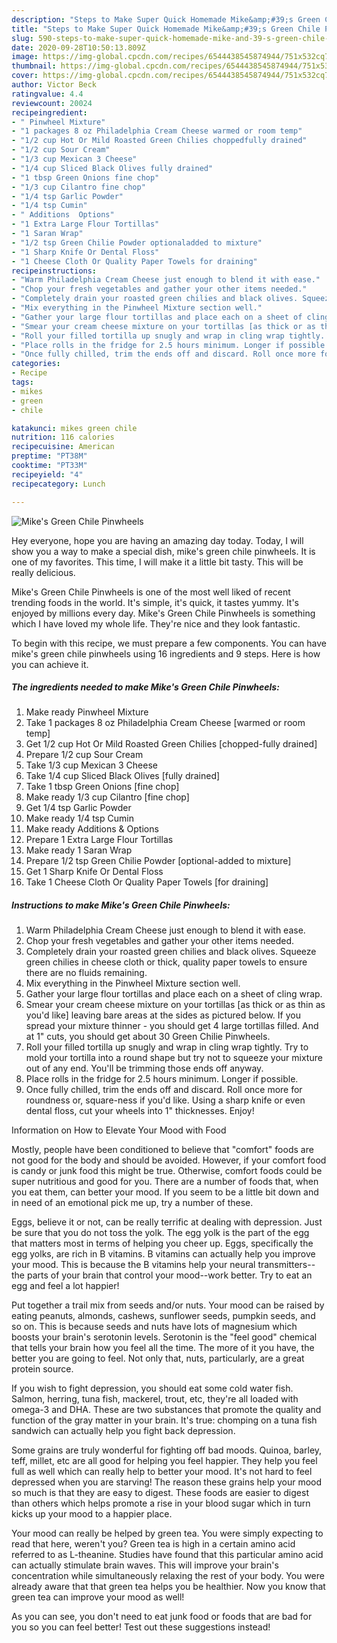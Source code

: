 ```yaml
---
description: "Steps to Make Super Quick Homemade Mike&amp;#39;s Green Chile Pinwheels"
title: "Steps to Make Super Quick Homemade Mike&amp;#39;s Green Chile Pinwheels"
slug: 590-steps-to-make-super-quick-homemade-mike-and-39-s-green-chile-pinwheels
date: 2020-09-28T10:50:13.809Z
image: https://img-global.cpcdn.com/recipes/6544438545874944/751x532cq70/mikes-green-chile-pinwheels-recipe-main-photo.jpg
thumbnail: https://img-global.cpcdn.com/recipes/6544438545874944/751x532cq70/mikes-green-chile-pinwheels-recipe-main-photo.jpg
cover: https://img-global.cpcdn.com/recipes/6544438545874944/751x532cq70/mikes-green-chile-pinwheels-recipe-main-photo.jpg
author: Victor Beck
ratingvalue: 4.4
reviewcount: 20024
recipeingredient:
- " Pinwheel Mixture"
- "1 packages 8 oz Philadelphia Cream Cheese warmed or room temp"
- "1/2 cup Hot Or Mild Roasted Green Chilies choppedfully drained"
- "1/2 cup Sour Cream"
- "1/3 cup Mexican 3 Cheese"
- "1/4 cup Sliced Black Olives fully drained"
- "1 tbsp Green Onions fine chop"
- "1/3 cup Cilantro fine chop"
- "1/4 tsp Garlic Powder"
- "1/4 tsp Cumin"
- " Additions  Options"
- "1 Extra Large Flour Tortillas"
- "1 Saran Wrap"
- "1/2 tsp Green Chilie Powder optionaladded to mixture"
- "1 Sharp Knife Or Dental Floss"
- "1 Cheese Cloth Or Quality Paper Towels for draining"
recipeinstructions:
- "Warm Philadelphia Cream Cheese just enough to blend it with ease."
- "Chop your fresh vegetables and gather your other items needed."
- "Completely drain your roasted green chilies and black olives. Squeeze green chilies in cheese cloth or thick, quality paper towels to ensure there are no fluids remaining."
- "Mix everything in the Pinwheel Mixture section well."
- "Gather your large flour tortillas and place each on a sheet of cling wrap."
- "Smear your cream cheese mixture on your tortillas [as thick or as thin as you&#39;d like] leaving bare areas at the sides as pictured below. If you spread your mixture thinner - you should get 4 large tortillas filled. And at 1&#34; cuts,  you should get about 30 Green Chilie Pinwheels."
- "Roll your filled tortilla up snugly and wrap in cling wrap tightly. Try to mold your tortilla into a round shape but try not to squeeze your mixture out of any end. You&#39;ll be trimming those ends off anyway."
- "Place rolls in the fridge for 2.5 hours minimum. Longer if possible."
- "Once fully chilled, trim the ends off and discard. Roll once more for roundness or, square-ness if you&#39;d like. Using a sharp knife or even dental floss, cut your wheels into 1&#34; thicknesses. Enjoy!"
categories:
- Recipe
tags:
- mikes
- green
- chile

katakunci: mikes green chile 
nutrition: 116 calories
recipecuisine: American
preptime: "PT38M"
cooktime: "PT33M"
recipeyield: "4"
recipecategory: Lunch

---
```



![Mike&#39;s Green Chile Pinwheels](https://img-global.cpcdn.com/recipes/6544438545874944/751x532cq70/mikes-green-chile-pinwheels-recipe-main-photo.jpg)

Hey everyone, hope you are having an amazing day today. Today, I will show you a way to make a special dish, mike&#39;s green chile pinwheels. It is one of my favorites. This time, I will make it a little bit tasty. This will be really delicious.

Mike&#39;s Green Chile Pinwheels is one of the most well liked of recent trending foods in the world. It's simple, it's quick, it tastes yummy. It's enjoyed by millions every day. Mike&#39;s Green Chile Pinwheels is something which I have loved my whole life. They're nice and they look fantastic.




To begin with this recipe, we must prepare a few components. You can have mike&#39;s green chile pinwheels using 16 ingredients and 9 steps. Here is how you can achieve it.

<!--inarticleads1-->

##### The ingredients needed to make Mike&#39;s Green Chile Pinwheels:

1. Make ready  Pinwheel Mixture
1. Take 1 packages 8 oz Philadelphia Cream Cheese [warmed or room temp]
1. Get 1/2 cup Hot Or Mild Roasted Green Chilies [chopped-fully drained]
1. Prepare 1/2 cup Sour Cream
1. Take 1/3 cup Mexican 3 Cheese
1. Take 1/4 cup Sliced Black Olives [fully drained]
1. Take 1 tbsp Green Onions [fine chop]
1. Make ready 1/3 cup Cilantro [fine chop]
1. Get 1/4 tsp Garlic Powder
1. Make ready 1/4 tsp Cumin
1. Make ready  Additions &amp; Options
1. Prepare 1 Extra Large Flour Tortillas
1. Make ready 1 Saran Wrap
1. Prepare 1/2 tsp Green Chilie Powder [optional-added to mixture]
1. Get 1 Sharp Knife Or Dental Floss
1. Take 1 Cheese Cloth Or Quality Paper Towels [for draining]




<!--inarticleads2-->

##### Instructions to make Mike&#39;s Green Chile Pinwheels:

1. Warm Philadelphia Cream Cheese just enough to blend it with ease.
1. Chop your fresh vegetables and gather your other items needed.
1. Completely drain your roasted green chilies and black olives. Squeeze green chilies in cheese cloth or thick, quality paper towels to ensure there are no fluids remaining.
1. Mix everything in the Pinwheel Mixture section well.
1. Gather your large flour tortillas and place each on a sheet of cling wrap.
1. Smear your cream cheese mixture on your tortillas [as thick or as thin as you&#39;d like] leaving bare areas at the sides as pictured below. If you spread your mixture thinner - you should get 4 large tortillas filled. And at 1&#34; cuts,  you should get about 30 Green Chilie Pinwheels.
1. Roll your filled tortilla up snugly and wrap in cling wrap tightly. Try to mold your tortilla into a round shape but try not to squeeze your mixture out of any end. You&#39;ll be trimming those ends off anyway.
1. Place rolls in the fridge for 2.5 hours minimum. Longer if possible.
1. Once fully chilled, trim the ends off and discard. Roll once more for roundness or, square-ness if you&#39;d like. Using a sharp knife or even dental floss, cut your wheels into 1&#34; thicknesses. Enjoy!




Information on How to Elevate Your Mood with Food


Mostly, people have been conditioned to believe that "comfort" foods are not good for the body and should be avoided. However, if your comfort food is candy or junk food this might be true. Otherwise, comfort foods could be super nutritious and good for you. There are a number of foods that, when you eat them, can better your mood. If you seem to be a little bit down and in need of an emotional pick me up, try a number of these.

Eggs, believe it or not, can be really terrific at dealing with depression. Just be sure that you do not toss the yolk. The egg yolk is the part of the egg that matters most in terms of helping you cheer up. Eggs, specifically the egg yolks, are rich in B vitamins. B vitamins can actually help you improve your mood. This is because the B vitamins help your neural transmitters--the parts of your brain that control your mood--work better. Try to eat an egg and feel a lot happier!

Put together a trail mix from seeds and/or nuts. Your mood can be raised by eating peanuts, almonds, cashews, sunflower seeds, pumpkin seeds, and so on. This is because seeds and nuts have lots of magnesium which boosts your brain's serotonin levels. Serotonin is the "feel good" chemical that tells your brain how you feel all the time. The more of it you have, the better you are going to feel. Not only that, nuts, particularly, are a great protein source.

If you wish to fight depression, you should eat some cold water fish. Salmon, herring, tuna fish, mackerel, trout, etc, they're all loaded with omega-3 and DHA. These are two substances that promote the quality and function of the gray matter in your brain. It's true: chomping on a tuna fish sandwich can actually help you fight back depression. 

Some grains are truly wonderful for fighting off bad moods. Quinoa, barley, teff, millet, etc are all good for helping you feel happier. They help you feel full as well which can really help to better your mood. It's not hard to feel depressed when you are starving! The reason these grains help your mood so much is that they are easy to digest. These foods are easier to digest than others which helps promote a rise in your blood sugar which in turn kicks up your mood to a happier place.

Your mood can really be helped by green tea. You were simply expecting to read that here, weren't you? Green tea is high in a certain amino acid referred to as L-theanine. Studies have found that this particular amino acid can actually stimulate brain waves. This will improve your brain's concentration while simultaneously relaxing the rest of your body. You were already aware that that green tea helps you be healthier. Now you know that green tea can improve your mood as well!

As you can see, you don't need to eat junk food or foods that are bad for you so you can feel better! Test out  these suggestions  instead!

